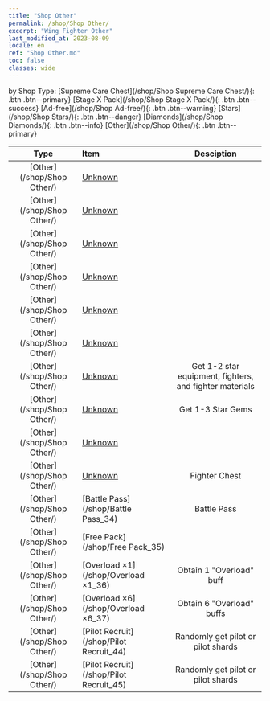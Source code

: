 ```yaml
---
title: "Shop Other"
permalink: /shop/Shop Other/
excerpt: "Wing Fighter Other"
last_modified_at: 2023-08-09
locale: en
ref: "Shop Other.md"
toc: false
classes: wide
---
```


  by Shop Type:  [Supreme Care Chest](/shop/Shop Supreme Care Chest/){: .btn .btn--primary}   [Stage X Pack](/shop/Shop Stage X Pack/){: .btn .btn--success}   [Ad-free](/shop/Shop Ad-free/){: .btn .btn--warning}   [Stars](/shop/Shop Stars/){: .btn .btn--danger}   [Diamonds](/shop/Shop Diamonds/){: .btn .btn--info}   [Other](/shop/Shop Other/){: .btn .btn--primary} 

  |    Type   |   Item   | Desciption |
  |:---------:|:---------|:----------:|
 [Other](/shop/Shop Other/) |[Unknown](/shop/Unknown_19) |  | 
 [Other](/shop/Shop Other/) |[Unknown](/shop/Unknown_23) |  | 
 [Other](/shop/Shop Other/) |[Unknown](/shop/Unknown_24) |  | 
 [Other](/shop/Shop Other/) |[Unknown](/shop/Unknown_25) |  | 
 [Other](/shop/Shop Other/) |[Unknown](/shop/Unknown_26) |  | 
 [Other](/shop/Shop Other/) |[Unknown](/shop/Unknown_27) |  | 
 [Other](/shop/Shop Other/) |[Unknown](/shop/Unknown_30) | Get 1-2 star equipment, fighters, and fighter materials | 
 [Other](/shop/Shop Other/) |[Unknown](/shop/Unknown_31) | Get 1-3 Star Gems | 
 [Other](/shop/Shop Other/) |[Unknown](/shop/Unknown_32) |  | 
 [Other](/shop/Shop Other/) |[Unknown](/shop/Unknown_33) | Fighter Chest | 
 [Other](/shop/Shop Other/) |[Battle Pass](/shop/Battle Pass_34) | Battle Pass | 
 [Other](/shop/Shop Other/) |[Free Pack](/shop/Free Pack_35) |  | 
 [Other](/shop/Shop Other/) |[Overload ×1](/shop/Overload ×1_36) | Obtain 1 "Overload" buff | 
 [Other](/shop/Shop Other/) |[Overload ×6](/shop/Overload ×6_37) | Obtain 6 "Overload" buffs | 
 [Other](/shop/Shop Other/) |[Pilot Recruit](/shop/Pilot Recruit_44) | Randomly get pilot or pilot shards | 
 [Other](/shop/Shop Other/) |[Pilot Recruit](/shop/Pilot Recruit_45) | Randomly get pilot or pilot shards | 
